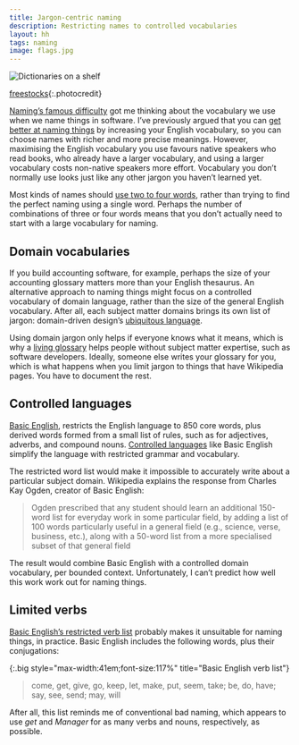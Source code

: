 ```yaml
---
title: Jargon-centric naming 
description: Restricting names to controlled vocabularies
layout: hh
tags: naming
image: flags.jpg
---
```


![Dictionaries on a shelf](flags.jpg)

[freestocks](https://unsplash.com/photos/jUSu0686zDM){:.photocredit}

[Naming’s famous difficulty](why-naming-things-is-hard) got me thinking about the vocabulary we use when we name things in software.
I’ve previously argued that you can [get better at naming things](how-to-get-better-at-naming)
by increasing your English vocabulary, so you can choose names with richer and more precise meanings.
However, maximising the English vocabulary you use favours native speakers who read books, who already have a larger vocabulary, and using a larger vocabulary costs non-native speakers more effort.
Vocabulary you don’t normally use looks just like any other jargon you haven’t learned yet.

Most kinds of names should 
[use two to four words](/presentations/naming-guidelines#limit-name-word-count),
rather than trying to find the perfect naming using a single word.
Perhaps the number of combinations of three or four words means that you don’t actually need to start with a large vocabulary for naming.

## Domain vocabularies

If you build accounting software, for example, perhaps the size of your accounting glossary matters more than your English thesaurus.
An alternative approach to naming things might focus on a controlled vocabulary of domain language, rather than the size of the general English vocabulary.
After all, each subject matter domains brings its own list of jargon: domain-driven design’s
[ubiquitous language](https://martinfowler.com/bliki/UbiquitousLanguage.html).

Using domain jargon only helps if everyone knows what it means, which is why a
[living glossary](living-glossary) helps people without subject matter expertise, such as software developers.
Ideally, someone else writes your glossary for you, 
which is what happens when you limit jargon to things that have Wikipedia pages.
You have to document the rest.

## Controlled languages

[Basic English](https://en.wikipedia.org/wiki/Basic_English), restricts the English language to 850 core words, plus derived words formed from a small list of rules, such as for adjectives, adverbs, and compound nouns.
[Controlled languages](https://en.wikipedia.org/wiki/Controlled_natural_language)
like Basic English simplify the language with restricted grammar and vocabulary.

The restricted word list would make it impossible to accurately write about a particular subject domain.
Wikipedia explains the response from Charles Kay Ogden, creator of Basic English:

> Ogden prescribed that any student should learn an additional 150-word list for everyday work in some particular field,
> by adding a list of 100 words particularly useful in a general field (e.g., science, verse, business, etc.),
> along with a 50-word list from a more specialised subset of that general field

The result would combine Basic English with a controlled domain vocabulary, per bounded context.
Unfortunately, I can’t predict how well this work work out for naming things.

## Limited verbs

[Basic English’s restricted verb list](http://ogden.basic-english.org/verbs.html)
probably makes it unsuitable for naming things, in practice.
Basic English includes the following words, plus their conjugations:

{:.big style="max-width:41em;font-size:117%" title="Basic English verb list"}
> come, get, give, go, keep, let, make, put, seem, take; be, do, have; say, see, send; may, will

After all, this list reminds me of conventional bad naming, which appears to use _get_ and _Manager_ for as many verbs and nouns, respectively, as possible.
